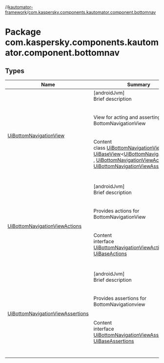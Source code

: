 //[kautomator-framework](../index.md)/[com.kaspersky.components.kautomator.component.bottomnav](index.md)



# Package com.kaspersky.components.kautomator.component.bottomnav  


## Types  
  
|  Name|  Summary| 
|---|---|
| [UiBottomNavigationView](-ui-bottom-navigation-view/index.md)| [androidJvm]  <br>Brief description  <br><br><br>View for acting and asserting on BottomNavigationView<br><br>  <br>Content  <br>class [UiBottomNavigationView](-ui-bottom-navigation-view/index.md) : [UiBaseView](../com.kaspersky.components.kautomator.component.common.views/-ui-base-view/index.md)<[UiBottomNavigationView](-ui-bottom-navigation-view/index.md)> , [UiBottomNavigationViewActions](-ui-bottom-navigation-view-actions/index.md), [UiBottomNavigationViewAssertions](-ui-bottom-navigation-view-assertions/index.md)  <br><br><br>
| [UiBottomNavigationViewActions](-ui-bottom-navigation-view-actions/index.md)| [androidJvm]  <br>Brief description  <br><br><br>Provides actions for BottomNavigationView<br><br>  <br>Content  <br>interface [UiBottomNavigationViewActions](-ui-bottom-navigation-view-actions/index.md) : [UiBaseActions](../com.kaspersky.components.kautomator.component.common.actions/-ui-base-actions/index.md)  <br><br><br>
| [UiBottomNavigationViewAssertions](-ui-bottom-navigation-view-assertions/index.md)| [androidJvm]  <br>Brief description  <br><br><br>Provides assertions for BottomNavigationview<br><br>  <br>Content  <br>interface [UiBottomNavigationViewAssertions](-ui-bottom-navigation-view-assertions/index.md) : [UiBaseAssertions](../com.kaspersky.components.kautomator.component.common.assertions/-ui-base-assertions/index.md)  <br><br><br>

